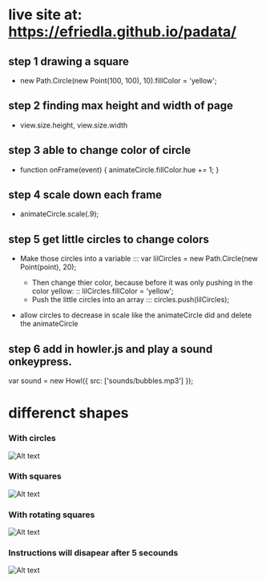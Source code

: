 # live site at: https://efriedla.github.io/padata/
## step 1 drawing a square
- new Path.Circle(new Point(100, 100), 10).fillColor = 'yellow';
## step 2 finding max height and width of page
- view.size.height, view.size.width
## step 3 able to change color of circle 
- function onFrame(event) {
            animateCircle.fillColor.hue += 1;
        }
## step 4 scale down each frame
- animateCircle.scale(.9);
## step 5 get little circles to change colors
- Make those circles into a variable ::: var lilCircles = new Path.Circle(new Point(point), 20);
    - Then change thier color, because before it was only pushing in the color yellow: :: lilCircles.fillColor = 'yellow';
    - Push the little circles into an array ::: circles.push(lilCircles);

- allow circles to decrease in scale like the animateCircle did and delete the animateCircle 
## step 6 add in howler.js and play a sound onkeypress.
var sound = new Howl({
        src: ['sounds/bubbles.mp3']
      });
# differenct shapes
### With circles
![Alt text](http://g.recordit.co/GvW15betvn.gif)
### With squares
![Alt text](http://g.recordit.co/Ya8qdPqDEN.gif)
### With rotating squares
![Alt text](http://g.recordit.co/Adbp2mcyCF.gif)
### Instructions will disapear after 5 secounds
![Alt text](http://g.recordit.co/DUDOqJ5kRo.gif)